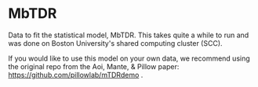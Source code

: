 # MbTDR

Data to fit the statistical model, MbTDR. This takes quite a while to run and was done on Boston University's shared computing cluster (SCC).  

If you would like to use this model on your own data, we recommend using the original repo from the Aoi, Mante, & Pillow paper: https://github.com/pillowlab/mTDRdemo . 
